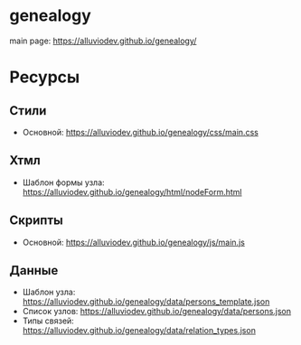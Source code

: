 # genealogy
main page: https://alluviodev.github.io/genealogy/

# Ресурсы
## Стили
 - Основной: https://alluviodev.github.io/genealogy/css/main.css

## Хтмл
 - Шаблон формы узла: https://alluviodev.github.io/genealogy/html/nodeForm.html

## Скрипты
 - Основной: https://alluviodev.github.io/genealogy/js/main.js

## Данные
 - Шаблон узла: https://alluviodev.github.io/genealogy/data/persons_template.json
 - Список узлов: https://alluviodev.github.io/genealogy/data/persons.json
 - Типы связей: https://alluviodev.github.io/genealogy/data/relation_types.json
